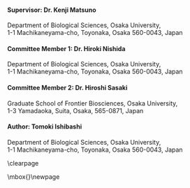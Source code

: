 #### Supervisor: Dr. Kenji Matsuno

Department of Biological Sciences, Osaka University,  
1-1 Machikaneyama-cho, Toyonaka, Osaka 560-0043, Japan

#### Committee Member 1: Dr. Hiroki Nishida

Department of Biological Sciences, Osaka University,  
1-1 Machikaneyama-cho, Toyonaka, Osaka 560-0043, Japan

#### Committee Member 2: Dr. Hiroshi Sasaki

Graduate School of Frontier Biosciences, Osaka University,  
1-3 Yamadaoka, Suita, Osaka, 565-0871, Japan

#### Author: Tomoki Ishibashi

Department of Biological Sciences, Osaka University,  
1-1 Machikaneyama-cho, Toyonaka, Osaka 560-0043, Japan

\clearpage

\mbox{}\newpage

